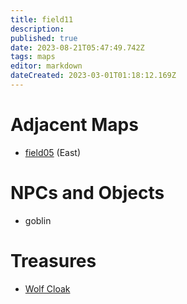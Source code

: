 ```yaml
---
title: field11
description: 
published: true
date: 2023-08-21T05:47:49.742Z
tags: maps
editor: markdown
dateCreated: 2023-03-01T01:18:12.169Z
---
```


# Adjacent Maps
 * [field05](/maps/field05) (East)

# NPCs and Objects
 * goblin

# Treasures
 * [Wolf Cloak](/items/wolf-cloak)
